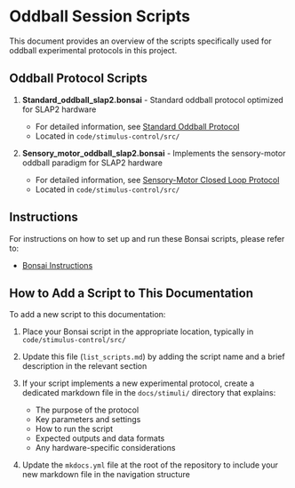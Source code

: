 # Oddball Session Scripts

This document provides an overview of the scripts specifically used for oddball experimental protocols in this project.

## Oddball Protocol Scripts

1. **Standard_oddball_slap2.bonsai** - Standard oddball protocol optimized for SLAP2 hardware
   - For detailed information, see [Standard Oddball Protocol](standard-oddball.md)
   - Located in `code/stimulus-control/src/`

2. **Sensory_motor_oddball_slap2.bonsai** - Implements the sensory-motor oddball paradigm for SLAP2 hardware
   - For detailed information, see [Sensory-Motor Closed Loop Protocol](sensory-motor-closed-loop.md)
   - Located in `code/stimulus-control/src/`

## Instructions

For instructions on how to set up and run these Bonsai scripts, please refer to:
- [Bonsai Instructions](bonsai_instructions.md)

## How to Add a Script to This Documentation

To add a new script to this documentation:

1. Place your Bonsai script in the appropriate location, typically in `code/stimulus-control/src/`

2. Update this file (`list_scripts.md`) by adding the script name and a brief description in the relevant section

3. If your script implements a new experimental protocol, create a dedicated markdown file in the `docs/stimuli/` directory that explains:
   - The purpose of the protocol
   - Key parameters and settings
   - How to run the script
   - Expected outputs and data formats
   - Any hardware-specific considerations

4. Update the `mkdocs.yml` file at the root of the repository to include your new markdown file in the navigation structure